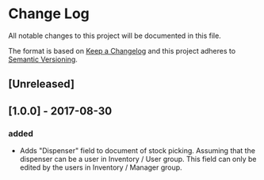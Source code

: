 # Change Log
All notable changes to this project will be documented in this file.

The format is based on [Keep a Changelog](http://keepachangelog.com/)
and this project adheres to [Semantic Versioning](http://semver.org/).

## [Unreleased]


## [1.0.0] - 2017-08-30
### added
- Adds "Dispenser" field to document of stock picking. Assuming that the
  dispenser can be a user in Inventory / User group. This field can only be
  edited by the users in Inventory / Manager group.
